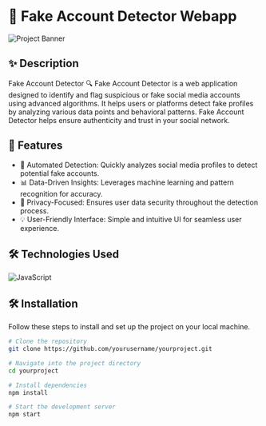 # 🚀 Fake Account Detector Webapp

![Project Banner](https://scontent.fdel25-3.fna.fbcdn.net/v/t39.30808-6/459070298_1591931768394747_8845285417220835104_n.jpg?_nc_cat=102&ccb=1-7&_nc_sid=127cfc&_nc_ohc=E-_XagXCbEIQ7kNvgHB2w_u&_nc_ht=scontent.fdel25-3.fna&oh=00_AYAt7nmm8lIDqcVOHno-0g3g0RdO3ns6VhytYQOncs0erQ&oe=66E40B74) <!-- You can replace this link with your project image/banner -->

## ✨ Description

Fake Account Detector 🔍
Fake Account Detector is a web application designed to identify and flag suspicious or fake social media accounts using advanced algorithms. It helps users or platforms detect fake profiles by analyzing various data points and behavioral patterns.
Fake Account Detector helps ensure authenticity and trust in your social network.

## 🎯 Features

- 🚀 Automated Detection: Quickly analyzes social media profiles to detect potential fake accounts.
- 📊 Data-Driven Insights: Leverages machine learning and pattern recognition for accuracy.
- 🔐 Privacy-Focused: Ensures user data security throughout the detection process.
- 💡 User-Friendly Interface: Simple and intuitive UI for seamless user experience.

## 🛠️ Technologies Used

![JavaScript](https://img.shields.io/badge/-JavaScript-F7DF1E?style=flat-square&logo=javascript&logoColor=black)

## 🛠️ Installation

Follow these steps to install and set up the project on your local machine.

```bash
# Clone the repository
git clone https://github.com/yourusername/yourproject.git

# Navigate into the project directory
cd yourproject

# Install dependencies
npm install

# Start the development server
npm start
